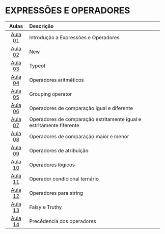 # EXPRESSÕES E OPERADORES

|        Aulas        | Descrição                                                            |
| :-----------------: | :------------------------------------------------------------------- |
| [Aula 01](./aula01) | Introdução a Expressões e Operadores                                 |
| [Aula 02](./aula02) | New                                                                  |
| [Aula 03](./aula03) | Typeof                                                               |
| [Aula 04](./aula04) | Operadores aritméticos                                               |
| [Aula 05](./aula05) | Grouping operator                                                    |
| [Aula 06](./aula06) | Operadores de comparação igual e diferente                           |
| [Aula 07](./aula07) | Operadores de comparação estritamente igual e estritamente fiferente |
| [Aula 08](./aula08) | Operadores de comparação maior e menor                               |
| [Aula 09](./aula09) | Operadores de atribuição                                             |
| [Aula 10](./aula10) | Operadores lógicos                                                   |
| [Aula 11](./aula11) | Operador condicional ternário                                        |
| [Aula 12](./aula12) | Operadores para string                                               |
| [Aula 13](./aula13) | Falsy e Truthy                                                       |
| [Aula 14](./aula14) | Precêdencia dos operadores                                           |
